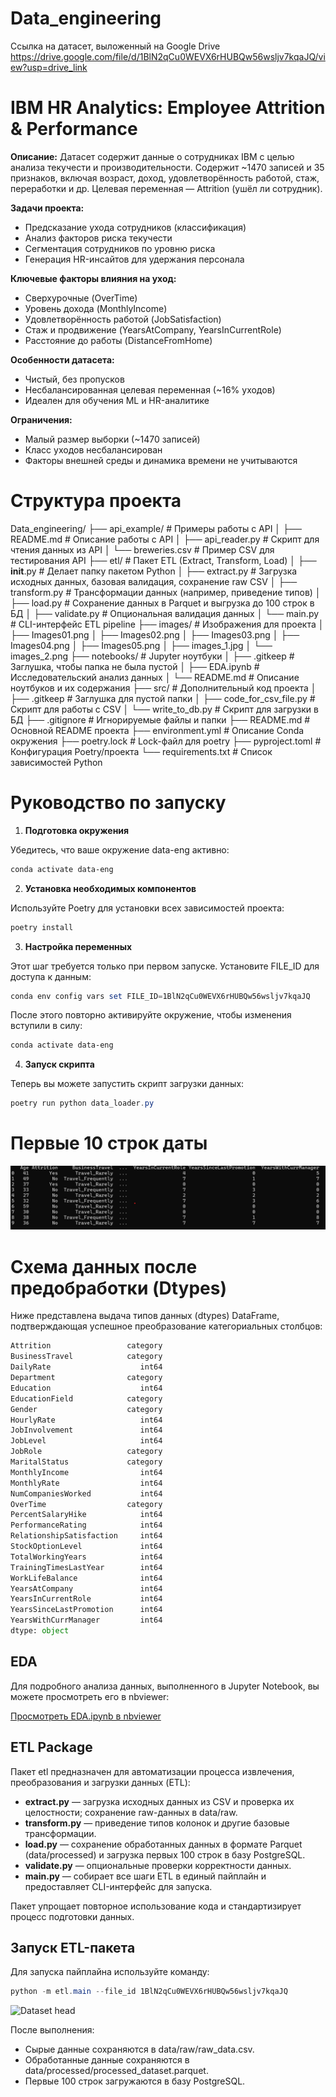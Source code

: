 # Data_engineering
Ссылка на датасет, выложенный на Google Drive https://drive.google.com/file/d/1BlN2qCu0WEVX6rHUBQw56wsljv7kqaJQ/view?usp=drive_link

# IBM HR Analytics: Employee Attrition & Performance

**Описание:**
Датасет содержит данные о сотрудниках IBM с целью анализа текучести и производительности. Содержит ~1470 записей и 35 признаков, включая возраст, доход, удовлетворённость работой, стаж, переработки и др. Целевая переменная — Attrition (ушёл ли сотрудник).

**Задачи проекта:**

- Предсказание ухода сотрудников (классификация)
- Анализ факторов риска текучести
- Сегментация сотрудников по уровню риска
- Генерация HR-инсайтов для удержания персонала

**Ключевые факторы влияния на уход:**

- Сверхурочные (OverTime)
- Уровень дохода (MonthlyIncome)
- Удовлетворённость работой (JobSatisfaction)
- Стаж и продвижение (YearsAtCompany, YearsInCurrentRole)
- Расстояние до работы (DistanceFromHome)

**Особенности датасета:**

- Чистый, без пропусков
- Несбалансированная целевая переменная (~16% уходов)
- Идеален для обучения ML и HR-аналитике

**Ограничения:**

- Малый размер выборки (~1470 записей)
- Класс уходов несбалансирован
- Факторы внешней среды и динамика времени не учитываются

# Структура проекта
Data_engineering/
├── api_example/                   # Примеры работы с API
│   ├── README.md                  # Описание работы с API
│   ├── api_reader.py              # Скрипт для чтения данных из API
│   └── breweries.csv              # Пример CSV для тестирования API
├── etl/                           # Пакет ETL (Extract, Transform, Load)
│   ├── __init__.py                # Делает папку пакетом Python
│   ├── extract.py                 # Загрузка исходных данных, базовая валидация, сохранение raw CSV
│   ├── transform.py               # Трансформации данных (например, приведение типов)
│   ├── load.py                    # Сохранение данных в Parquet и выгрузка до 100 строк в БД
│   ├── validate.py                # Опциональная валидация данных
│   └── main.py                    # CLI-интерфейс ETL pipeline
├── images/                        # Изображения для проекта
│   ├── Images01.png
│   ├── Images02.png
│   ├── Images03.png
│   ├── Images04.png
│   ├── Images05.png
│   ├── images_1.jpg
│   └── images_2.png
├── notebooks/                     # Jupyter ноутбуки
│   ├── .gitkeep                   # Заглушка, чтобы папка не была пустой
│   ├── EDA.ipynb                  # Исследовательский анализ данных
│   └── README.md                  # Описание ноутбуков и их содержания
├── src/                           # Дополнительный код проекта
│   ├── .gitkeep                   # Заглушка для пустой папки
│   ├── code_for_csv_file.py       # Скрипт для работы с CSV
│   └── write_to_db.py             # Скрипт для загрузки в БД
├── .gitignore                     # Игнорируемые файлы и папки 
├── README.md                      # Основной README проекта
├── environment.yml                # Описание Conda окружения
├── poetry.lock                    # Lock-файл для poetry
├── pyproject.toml                 # Конфигурация Poetry/проекта
└── requirements.txt               # Список зависимостей Python 

# Руководство по запуску
1. **Подготовка окружения**

Убедитесь, что ваше окружение data-eng активно:
```powershell
conda activate data-eng
```
2. **Установка необходимых компонентов**

Используйте Poetry для установки всех зависимостей проекта:
```powershell 
poetry install
```
3. **Настройка переменных**

Этот шаг требуется только при первом запуске.
Установите FILE_ID для доступа к данным:
```powershell 
conda env config vars set FILE_ID=1BlN2qCu0WEVX6rHUBQw56wsljv7kqaJQ
```
После этого повторно активируйте окружение, чтобы изменения вступили в силу:
```powershell
conda activate data-eng
```
4. **Запуск скрипта**

Теперь вы можете запустить скрипт загрузки данных:
```powershell
poetry run python data_loader.py
```
# Первые 10 строк даты

![Dataset head](images/images_1.jpg)

# Схема данных после предобработки (Dtypes)

Ниже представлена выдача типов данных (dtypes) DataFrame, подтверждающая успешное преобразование категориальных столбцов:

```python
Attrition                 category
BusinessTravel            category
DailyRate                    int64
Department                category
Education                    int64
EducationField            category
Gender                    category
HourlyRate                   int64
JobInvolvement               int64
JobLevel                     int64
JobRole                   category
MaritalStatus             category
MonthlyIncome                int64
MonthlyRate                  int64
NumCompaniesWorked           int64
OverTime                  category
PercentSalaryHike            int64
PerformanceRating            int64
RelationshipSatisfaction     int64
StockOptionLevel             int64
TotalWorkingYears            int64
TrainingTimesLastYear        int64
WorkLifeBalance              int64
YearsAtCompany               int64
YearsInCurrentRole           int64
YearsSinceLastPromotion      int64
YearsWithCurrManager         int64
dtype: object
```

## EDA

Для подробного анализа данных, выполненного в Jupyter Notebook, вы можете просмотреть его в nbviewer:

[Просмотреть EDA.ipynb в nbviewer](https://nbviewer.org/github/Efimova26/Data_engineering/blob/main/notebooks/EDA.ipynb)

## ETL Package

Пакет etl предназначен для автоматизации процесса извлечения, преобразования и загрузки данных (ETL):

- **extract.py** — загрузка исходных данных из CSV и проверка их целостности; сохранение raw-данных в data/raw.
- **transform.py** — приведение типов колонок и другие базовые трансформации.
- **load.py** — сохранение обработанных данных в формате Parquet (data/processed) и загрузка первых 100 строк в базу PostgreSQL.
- **validate.py** — опциональные проверки корректности данных.
- **main.py** — собирает все шаги ETL в единый пайплайн и предоставляет CLI-интерфейс для запуска.

Пакет упрощает повторное использование кода и стандартизирует процесс подготовки данных.

## Запуск ETL-пакета

Для запуска пайплайна используйте команду:
```powershell
python -m etl.main --file_id 1BlN2qCu0WEVX6rHUBQw56wsljv7kqaJQ
```
![Dataset head]("images\Images001.png")

После выполнения:

- Сырые данные сохраняются в data/raw/raw_data.csv.
- Обработанные данные сохраняются в data/processed/processed_dataset.parquet.
- Первые 100 строк загружаются в базу PostgreSQL.
